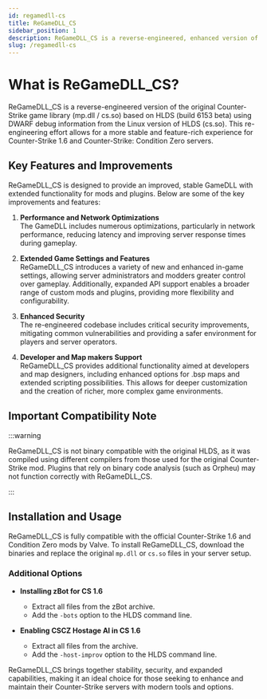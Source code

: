 ```yaml
---
id: regamedll-cs
title: ReGameDLL_CS
sidebar_position: 1
description: ReGameDLL_CS is a reverse-engineered, enhanced version of the Counter-Strike GameDLL, featuring extended functionality, optimizations, and new API options.
slug: /regamedll-cs
---
```


# What is ReGameDLL_CS?

ReGameDLL_CS is a reverse-engineered version of the original Counter-Strike game library (mp.dll / cs.so) based on HLDS (build 6153 beta) using DWARF debug information from the Linux version of HLDS (cs.so). This re-engineering effort allows for a more stable and feature-rich experience for Counter-Strike 1.6 and Counter-Strike: Condition Zero servers.

## Key Features and Improvements

ReGameDLL_CS is designed to provide an improved, stable GameDLL with extended functionality for mods and plugins. Below are some of the key improvements and features:

1. **Performance and Network Optimizations**  
   The GameDLL includes numerous optimizations, particularly in network performance, reducing latency and improving server response times during gameplay.

2. **Extended Game Settings and Features**  
   ReGameDLL_CS introduces a variety of new and enhanced in-game settings, allowing server administrators and modders greater control over gameplay. Additionally, expanded API support enables a broader range of custom mods and plugins, providing more flexibility and configurability.

3. **Enhanced Security**  
   The re-engineered codebase includes critical security improvements, mitigating common vulnerabilities and providing a safer environment for players and server operators.

4. **Developer and Map makers Support**  
   ReGameDLL_CS provides additional functionality aimed at developers and map designers, including enhanced options for .bsp maps and extended scripting possibilities. This allows for deeper customization and the creation of richer, more complex game environments.

## Important Compatibility Note

:::warning

ReGameDLL_CS is not binary compatible with the original HLDS, as it was compiled using different compilers from those used for the original Counter-Strike mod. Plugins that rely on binary code analysis (such as Orpheu) may not function correctly with ReGameDLL_CS.

:::

## Installation and Usage

ReGameDLL_CS is fully compatible with the official Counter-Strike 1.6 and Condition Zero mods by Valve. To install ReGameDLL_CS, download the binaries and replace the original `mp.dll` or `cs.so` files in your server setup.

### Additional Options

- **Installing zBot for CS 1.6**  
  - Extract all files from the zBot archive.
  - Add the `-bots` option to the HLDS command line.
  
- **Enabling CSCZ Hostage AI in CS 1.6**  
  - Extract all files from the archive.
  - Add the `-host-improv` option to the HLDS command line.

ReGameDLL_CS brings together stability, security, and expanded capabilities, making it an ideal choice for those seeking to enhance and maintain their Counter-Strike servers with modern tools and options.
